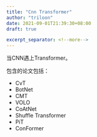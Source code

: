 ```yaml
---
title: "Cnn Transformer"
author: "triloon"
date: 2021-09-01T21:39:30+08:00
draft: true

excerpt_separator: <!--more-->
---
```

当CNN遇上Transformer。<!--more-->

包含的论文包括：

* CvT
* BotNet
* CMT
* VOLO
* CoAtNet
* Shuffle Transformer
* PiT
* ConFormer
